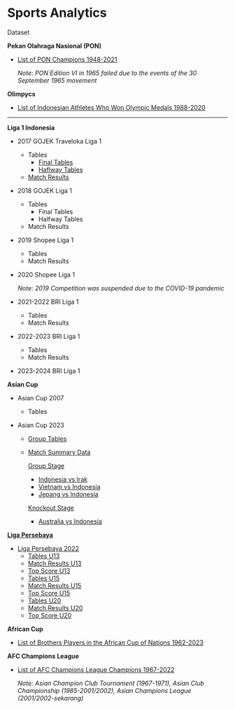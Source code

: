 # **Sports Analytics**

Dataset

**Pekan Olahraga Nasional (PON)**

* <a href="https://github.com/rizkyrautra/footballanalytics/blob/main/Pekan%20Olahraga%20Nasional%20-%20Daftar%20Juara%201948-2021.csv">List of PON Champions 1948-2021</a>

  <i>Note: PON Edition VI in 1965 failed due to the events of the 30 September 1965 movement</i>

**Olimpycs**

* <a href="https://github.com/rizkyrautra/sportsanalytics/blob/main/Daftar%20Atlet%20Indonesia%20Peraih%20Medali%20Olimpiade%201988-2020.csv">List of Indonesian Athletes Who Won Olympic Medals 1988-2020</a>

<hr>

**Liga 1 Indonesia**

* 2017 GOJEK Traveloka Liga 1
  * Tables
      * <a href="https://github.com/rizkyrautra/sportsanalytics/blob/main/Final%20Tables%20-%20GOJEK%20traveloka%20Liga%201.csv">Final Tables</a>
      * <a href="https://github.com/rizkyrautra/sportsanalytics/blob/main/Halfway%20Tables%20-%20GOJEK%20traveloka%20Liga%201.csv">Haflway Tables</a>
  * <a href="https://github.com/rizkyrautra/sportsanalytics/blob/main/Match%20Results%20-%20GOJEK%20Traveloka%20Liga%201.csv">Match Results</a>
* 2018 GOJEK Liga 1
  * Tables
      * Final Tables
      * Halfway Tables
  * Match Results
* 2019 Shopee Liga 1
  * Tables
  * Match Results
* 2020 Shopee Liga 1
  
  <i>Note: 2019 Competition was suspended due to the COVID-19 pandemic</i>
  
* 2021-2022 BRI Liga 1
  * Tables
  * Match Results
* 2022-2023 BRI Liga 1
  * Tables
  * Match Results
* 2023-2024 BRI Liga 1

**Asian Cup**

* Asian Cup 2007
  * Tables

* Asian Cup 2023
  * <a href="https://github.com/rizkyrautra/sportsanalytics/blob/main/Group%20Tables%20-%20Asian%20Cup%202023.csv">Group Tables
  * Match Summary Data
    
    Group Stage
    * <a href="https://github.com/rizkyrautra/sportsanalytics/blob/main/Piala%20Asia%202023%20-%20Match%20Summary%20Data%20-%20Indonesia%20vs%20Irak.csv">Indonesia vs Irak
    * <a href="https://github.com/rizkyrautra/sportsanalytics/blob/main/Piala%20Asia%202023%20-%20Match%20Summary%20Data%20-%20Vietnam%20vs%20Indonesia.csv">Vietnam vs Indonesia
    * <a href="https://github.com/rizkyrautra/sportsanalytics/blob/main/Piala%20Asia%202023%20-%20Match%20Summary%20Data%20-%20Jepang%20vs%20Indonesia.csv">Jepang vs Indonesia
    
    Knockout Stage
    * <a href="https://github.com/rizkyrautra/sportsanalytics/blob/main/Piala%20Asia%202023%20-%20Match%20Summary%20Data%20-%20Australia%20vs%20Indonesia.csv">Australia vs Indonesia

**Liga Persebaya**

* Liga Persebaya 2022
  * <a href="https://github.com/rizkyrautra/footballanalytics/blob/main/Liga%20Persebaya%20U13%202022%20-%20KLASEMEN.csv">Tables U13</a>
  * <a href="https://github.com/rizkyrautra/footballanalytics/blob/main/Liga%20Persebaya%20U13%202022%20-%20PERTANDINGAN.csv">Match Results U13</a>
  * <a href="https://github.com/rizkyrautra/footballanalytics/blob/main/Liga%20Persebaya%20U13%202022%20-%20TOP%20SKOR.csv">Top Score U13</a>
  * <a href="https://github.com/rizkyrautra/footballanalytics/blob/main/Liga%20Persebaya%20U15%202022%20-%20KLASEMEN.csv">Tables U15</a>
  * <a href="https://github.com/rizkyrautra/footballanalytics/blob/main/Liga%20Persebaya%20U15%202022%20-%20PERTANDINGAN.csv">Match Results U15</a>
  * <a href="https://github.com/rizkyrautra/footballanalytics/blob/main/Liga%20Persebaya%20U15%202022%20-%20TOP%20SKOR.csv">Top Score U15</a>
  * <a href="https://github.com/rizkyrautra/footballanalytics/blob/main/Liga%20Persebaya%20U20%202022%20-%20KLASEMEN.csv">Tables U20</a>
  * <a href="https://github.com/rizkyrautra/footballanalytics/blob/main/Liga%20Persebaya%20U20%202022%20-%20PERTANDINGAN.csv">Match Results U20</a>
  * <a href="https://github.com/rizkyrautra/footballanalytics/blob/main/Liga%20Persebaya%20U20%202022%20-%20TOP%20SKOR.csv">Top Score U20</a>

**African Cup**
* <a href="https://github.com/rizkyrautra/footballanalytics/blob/main/Piala%20Afrika%201962-2023%20-%20Pemain%20Bersaudara.csv">List of Brothers Players in the African Cup of Nations 1962-2023</a>

**AFC Champions League**
* <a href="https://github.com/rizkyrautra/footballanalytics/blob/main/AFC%20Champions%20League%201967-2022%20-%20Daftar%20Juara%20dan%20Runner-up.csv">List of AFC Champions League Champions 1967-2022</a> 

  <i>Note: Asian Champion Club Tournament (1967-1971), Asian Club Championship (1985-2001/2002), Asian Champions League (2001/2002-sekarang)</i>
